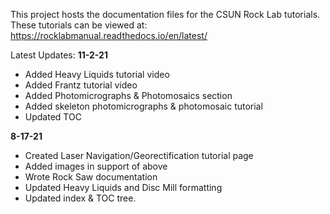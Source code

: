 This project hosts the documentation files for the CSUN Rock Lab tutorials. These tutorials can be viewed at: https://rocklabmanual.readthedocs.io/en/latest/

Latest Updates:
**11-2-21**
* Added Heavy Liquids tutorial video
* Added Frantz tutorial video
* Added Photomicrographs & Photomosaics section
* Added skeleton photomicrographs & photomosaic tutorial
* Updated TOC

**8-17-21**
* Created Laser Navigation/Georectification tutorial page
* Added images in support of above
* Wrote Rock Saw documentation
* Updated Heavy Liquids and Disc Mill formatting
* Updated index & TOC tree.
